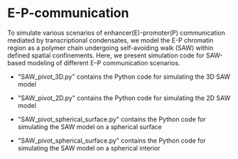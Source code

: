 # E-P-communication
To simulate various scenarios of enhancer(E)-promoter(P) communication mediated by transcriptional condensates, we model the E-P chromatin region as a polymer chain undergoing self-avoiding walk (SAW) within defined spatial confinements. Here, we present simulation code for SAW-based modeling of different E–P communication scenarios.

- "SAW_pivot_3D.py" contains the Python code for simulating the 3D SAW model

- "SAW_pivot_2D.py" contains the Python code for simulating the 2D SAW model

- "SAW_pivot_spherical_surface.py" contains the Python code for simulating the SAW model on a spherical surface
                 
- "SAW_pivot_spherical_surface.py" contains the Python code for simulating the SAW model on a spherical interior 
